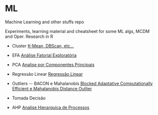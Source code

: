 # ML
Machine Learning and other stuffs repo

Experiments, learning material and cheatsheet for some ML algs, MCDM and Oper. Research in R

- Cluster 
[K-Mean, DBScan, etc...](https://scopinho.github.io/ML/Cluster/Cluster-01.html)
- EFA
[Análise Fatorial Exploratória](https://scopinho.github.io/ML/EFA/EFA-01.html)
- PCA
[Analise por Componentes Principais](https://scopinho.github.io/ML/PCA/PCA-01.html)
- Regressão Linear
[Regressão Linear](https://scopinho.github.io/ML/REGRESSAO/RegLinear-01.html)

- Outliers
-- BACON e Mahalanobis
[Blocked Adaptative Computationally Efficient e Mahalanobis Distance Outlier](https://scopinho.github.io/ML/BACON/BACON.html)

- Tomada Decisão
- AHP
[Analise Hierarquica de Processos](https://scopinho.github.io/ML/AHP/AHP-01.html)



